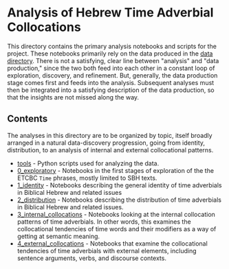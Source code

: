 # Analysis of Hebrew Time Adverbial Collocations

This directory contains the primary analysis notebooks and scripts for the project. These notebooks primarily rely on the data produced in the [data directory](../data/production). There is not a satisfying, clear line between "analysis" and "data production," since the two both feed into each other in a constant loop of exploration, discovery, and refinement. But, generally, the data production stage comes first and feeds into the analysis. Subsequent analyses must then be integrated into a satisfying description of the data production, so that the insights are not missed along the way.

## Contents

The analyses in this directory are to be organized by topic, itself broadly arranged in a natural data-discovery progression, going from identity, distribution, to an analysis of internal and external collocational patterns.  

* [tools](tools) - Python scripts used for analyzing the data.
* [0_exploratory](0_exploratory) - Notebooks in the first stages of exploration of the the ETCBC `Time` phrases, mostly limited to SBH texts.
* [1_identity](1_identity) - Notebooks describing the general identity of time adverbials in Biblical Hebrew and related issues
* [2_distribution](2_distribution) - Notebooks describing the distribution of time adverbials in Biblical Hebrew and related issues.
* [3_internal_collocations](3_internal_collocations) - Notebooks looking at the internal collocation patterns of time adverbials. In other words, this examines the collocational tendencies of time words and their modifiers as a way of getting at semantic meaning.
* [4_external_collocations](4_external_collocations) - Notebooks that examine the collocational tendencies of time adverbials with external elements, including sentence arguments, verbs, and discourse contexts.

